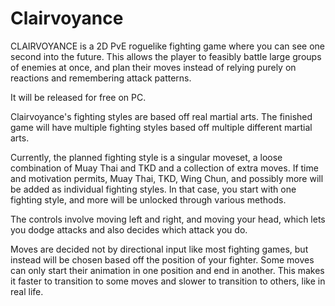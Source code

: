 # Clairvoyance

CLAIRVOYANCE is a 2D PvE roguelike fighting game where you can see one second into the future. This allows the player to feasibly battle large groups of enemies at once, and plan their moves instead of relying purely on reactions and remembering attack patterns.

It will be released for free on PC.

Clairvoyance's fighting styles are based off real martial arts. The finished game will have multiple fighting styles based off multiple different martial arts.

Currently, the planned fighting style is a singular moveset, a loose combination of Muay Thai and TKD and a collection of extra moves. If time and motivation permits, Muay Thai, TKD, Wing Chun, and possibly more will be added as individual fighting styles. In that case, you start with one fighting style, and more will be unlocked through various methods. 

The controls involve moving left and right, and moving your head, which lets you dodge attacks and also decides which attack you do.

Moves are decided not by directional input like most fighting games, but instead will be chosen based off the position of your fighter. Some moves can only start their animation in one position and end in another. This makes it faster to transition to some moves and slower to transition to others, like in real life.
